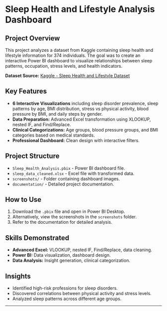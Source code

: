 # Sleep Health and Lifestyle Analysis Dashboard

## Project Overview
This project analyzes a dataset from Kaggle containing sleep health and lifestyle information for 374 individuals. The goal was to create an interactive Power BI dashboard to visualize relationships between sleep patterns, occupation, stress levels, and health indicators.

**Dataset Source:** [Kaggle - Sleep Health and Lifestyle Dataset](https://www.kaggle.com/datasets/uom190346a/sleep-health-and-lifestyle-dataset)

## Key Features
- **6 Interactive Visualizations** including sleep disorder prevalence, sleep patterns by age, BMI distribution, stress vs physical activity, blood pressure by BMI, and daily steps by gender.
- **Data Preparation:** Advanced Excel transformation using XLOOKUP, nested IF, and Find/Replace.
- **Clinical Categorizations:** Age groups, blood pressure groups, and BMI categories based on medical standards.
- **Professional Dashboard:** Clean design with interactive filters.

## Project Structure
- `Sleep_Health_Analysis.pbix` - Power BI dashboard file.
- `sleep_data_cleaned.xlsx` - Excel file with transformed data.
- `screenshots/` - Folder containing dashboard images.
- `documentation/` - Detailed project documentation.

## How to Use
1. Download the `.pbix` file and open in Power BI Desktop.
2. Alternatively, view the screenshots in the `screenshots` folder.
3. Refer to the documentation for detailed analysis.

## Skills Demonstrated
- **Advanced Excel:** VLOOKUP, nested IF, Find/Replace, data cleaning.
- **Power BI:** Data visualization, dashboard design.
- **Data Analysis:** Insight generation, clinical categorization.

## Insights
- Identified high-risk professions for sleep disorders.
- Discovered correlations between physical activity and stress levels.
- Analyzed sleep patterns across different age groups.

---
